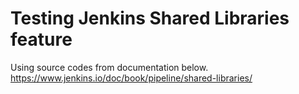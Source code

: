 # Testing Jenkins Shared Libraries feature

Using source codes from documentation below. 
https://www.jenkins.io/doc/book/pipeline/shared-libraries/
